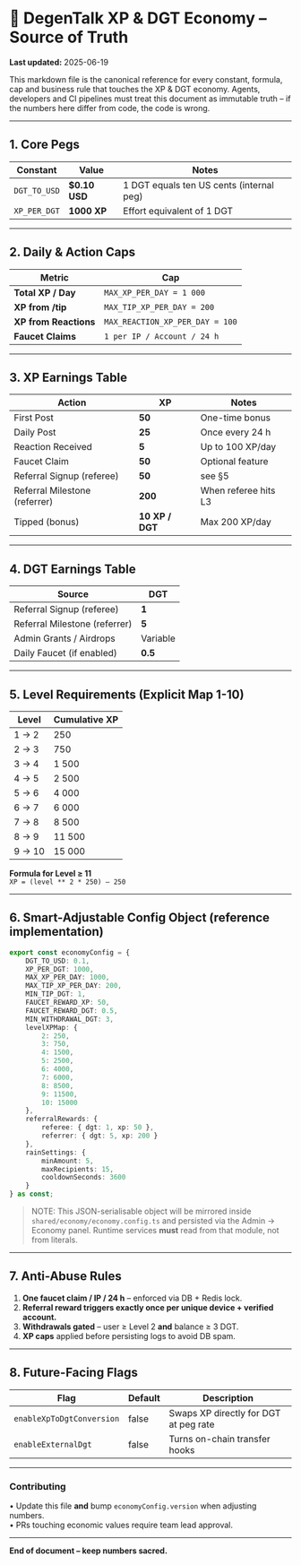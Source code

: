 # 📜 DegenTalk XP & DGT Economy – Source of Truth

**Last updated:** 2025-06-19

This markdown file is the canonical reference for every constant, formula, cap and business rule that touches the XP & DGT economy. Agents, developers and CI pipelines must treat this document as immutable truth – if the numbers here differ from code, the code is wrong.

---

## 1. Core Pegs

| Constant     | Value         | Notes                                    |
| ------------ | ------------- | ---------------------------------------- |
| `DGT_TO_USD` | **$0.10 USD** | 1 DGT equals ten US cents (internal peg) |
| `XP_PER_DGT` | **1000 XP**   | Effort equivalent of 1 DGT               |

---

## 2. Daily & Action Caps

| Metric                | Cap                             |
| --------------------- | ------------------------------- |
| **Total XP / Day**    | `MAX_XP_PER_DAY = 1 000`        |
| **XP from /tip**      | `MAX_TIP_XP_PER_DAY = 200`      |
| **XP from Reactions** | `MAX_REACTION_XP_PER_DAY = 100` |
| **Faucet Claims**     | `1 per IP / Account / 24 h`     |

---

## 3. XP Earnings Table

| Action                        | XP              | Notes                |
| ----------------------------- | --------------- | -------------------- |
| First Post                    | **50**          | One-time bonus       |
| Daily Post                    | **25**          | Once every 24 h      |
| Reaction Received             | **5**           | Up to 100 XP/day     |
| Faucet Claim                  | **50**          | Optional feature     |
| Referral Signup (referee)     | **50**          | see §5               |
| Referral Milestone (referrer) | **200**         | When referee hits L3 |
| Tipped (bonus)                | **10 XP / DGT** | Max 200 XP/day       |

---

## 4. DGT Earnings Table

| Source                        | DGT      |
| ----------------------------- | -------- |
| Referral Signup (referee)     | **1**    |
| Referral Milestone (referrer) | **5**    |
| Admin Grants / Airdrops       | Variable |
| Daily Faucet (if enabled)     | **0.5**  |

---

## 5. Level Requirements (Explicit Map 1-10)

| Level  | Cumulative XP |
| ------ | ------------- |
| 1 → 2  | 250           |
| 2 → 3  | 750           |
| 3 → 4  | 1 500         |
| 4 → 5  | 2 500         |
| 5 → 6  | 4 000         |
| 6 → 7  | 6 000         |
| 7 → 8  | 8 500         |
| 8 → 9  | 11 500        |
| 9 → 10 | 15 000        |

**Formula for Level ≥ 11**  
`XP = (level ** 2 * 250) – 250`

---

## 6. Smart-Adjustable Config Object (reference implementation)

```ts
export const economyConfig = {
	DGT_TO_USD: 0.1,
	XP_PER_DGT: 1000,
	MAX_XP_PER_DAY: 1000,
	MAX_TIP_XP_PER_DAY: 200,
	MIN_TIP_DGT: 1,
	FAUCET_REWARD_XP: 50,
	FAUCET_REWARD_DGT: 0.5,
	MIN_WITHDRAWAL_DGT: 3,
	levelXPMap: {
		2: 250,
		3: 750,
		4: 1500,
		5: 2500,
		6: 4000,
		7: 6000,
		8: 8500,
		9: 11500,
		10: 15000
	},
	referralRewards: {
		referee: { dgt: 1, xp: 50 },
		referrer: { dgt: 5, xp: 200 }
	},
	rainSettings: {
		minAmount: 5,
		maxRecipients: 15,
		cooldownSeconds: 3600
	}
} as const;
```

> NOTE: This JSON-serialisable object will be mirrored inside `shared/economy/economy.config.ts` and persisted via the Admin → Economy panel. Runtime services **must** read from that module, not from literals.

---

## 7. Anti-Abuse Rules

1. **One faucet claim / IP / 24 h** – enforced via DB + Redis lock.
2. **Referral reward triggers exactly once per unique device + verified account.**
3. **Withdrawals gated** – user ≥ Level 2 **and** balance ≥ 3 DGT.
4. **XP caps** applied before persisting logs to avoid DB spam.

---

## 8. Future-Facing Flags

| Flag                      | Default | Description                           |
| ------------------------- | ------- | ------------------------------------- |
| `enableXpToDgtConversion` | false   | Swaps XP directly for DGT at peg rate |
| `enableExternalDgt`       | false   | Turns on-chain transfer hooks         |

---

### Contributing

• Update this file **and** bump `economyConfig.version` when adjusting numbers.  
• PRs touching economic values require team lead approval.

---

**End of document – keep numbers sacred.**
